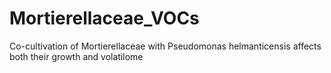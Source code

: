 # Mortierellaceae_VOCs
Co-cultivation of Mortierellaceae with Pseudomonas helmanticensis affects both their growth and volatilome
